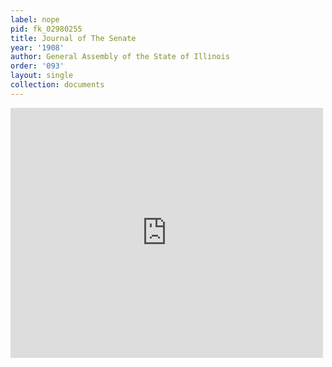 ```yaml
---
label: nope
pid: fk_02980255
title: Journal of The Senate
year: '1908'
author: General Assembly of the State of Illinois
order: '093'
layout: single
collection: documents
---
```

<iframe src="https://northwestern.app.box.com/embed/s/du3ae89i65m3llfm25feqqsbvv8jw6br?sortColumn=date&view=list" width="500" height="400" frameborder="0" allowfullscreen webkitallowfullscreen msallowfullscreen></iframe>
